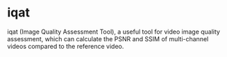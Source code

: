 # iqat
iqat (Image Quality Assessment Tool), a useful tool for video image quality assessment, which can calculate the PSNR and SSIM of multi-channel videos compared to the reference video.
